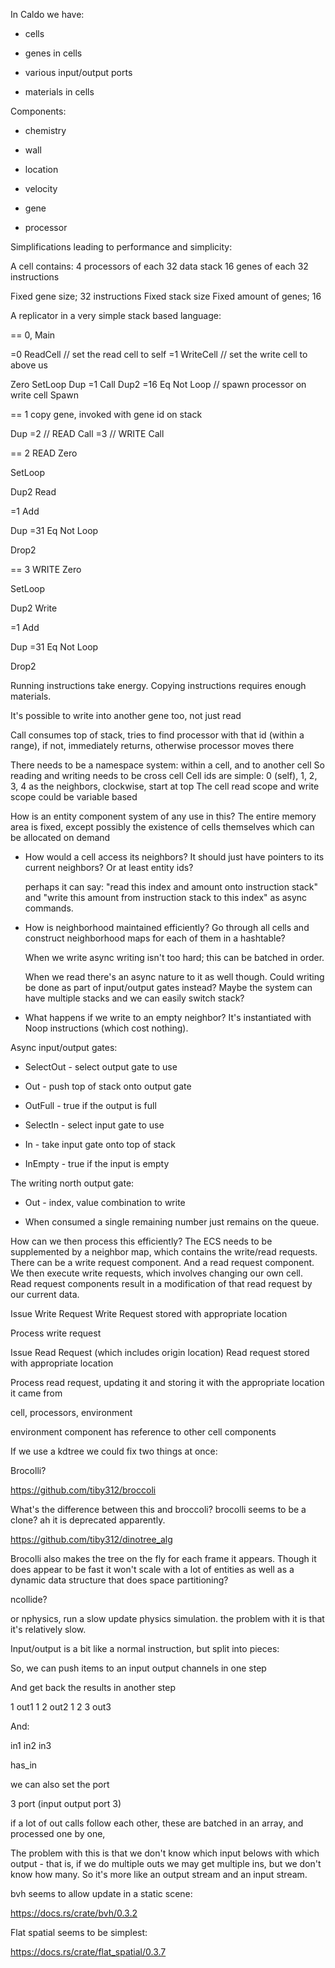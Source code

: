 In Caldo we have:

- cells

- genes in cells

- various input/output ports

- materials in cells

Components:

- chemistry

- wall

- location

- velocity

- gene

- processor

Simplifications leading to performance and simplicity:

A cell contains:
4 processors of each
32 data stack
16 genes of each 32 instructions

Fixed gene size; 32 instructions
Fixed stack size
Fixed amount of genes; 16

A replicator in a very simple stack based language:

== 0, Main

=0
ReadCell // set the read cell to self
=1
WriteCell // set the write cell to above us

Zero
SetLoop
Dup
=1
Call
Dup2
=16
Eq
Not
Loop
// spawn processor on write cell
Spawn

== 1 copy gene, invoked with gene id on stack

Dup
=2 // READ
Call
=3 // WRITE
Call

== 2 READ
Zero

SetLoop

Dup2
Read

=1
Add

Dup
=31
Eq
Not
Loop

Drop2

== 3 WRITE
Zero

SetLoop

Dup2
Write

=1
Add

Dup
=31
Eq
Not
Loop

Drop2

Running instructions take energy. Copying instructions requires enough
materials.

It's possible to write into another gene too, not just read

Call consumes top of stack, tries to find processor with that id (within a range), if not, immediately returns, otherwise processor moves there

There needs to be a namespace system: within a cell, and to another cell
So reading and writing needs to be cross cell
Cell ids are simple: 0 (self), 1, 2, 3, 4 as the neighbors, clockwise, start at top
The cell read scope and write scope could be variable based

How is an entity component system of any use in this?
The entire memory area is fixed, except possibly the existence of
cells themselves which can be allocated on demand

- How would a cell access its neighbors? It should just have pointers to
  its current neighbors? Or at least entity ids?

  perhaps it can say: "read this index and amount onto instruction stack"
  and "write this amount from instruction stack to this index" as async
  commands.

- How is neighborhood maintained efficiently? Go through all
  cells and construct neighborhood maps for each of them in a hashtable?

  When we write async writing isn't too hard; this can be batched in order.

  When we read there's an async nature to it as well though. Could writing
  be done as part of input/output gates instead? Maybe the system can have
  multiple stacks and we can easily switch stack?

- What happens if we write to an empty neighbor? It's instantiated
  with Noop instructions (which cost nothing).

Async input/output gates:

- SelectOut - select output gate to use

- Out - push top of stack onto output gate

- OutFull - true if the output is full

- SelectIn - select input gate to use

- In - take input gate onto top of stack

- InEmpty - true if the input is empty

The writing north output gate:

- Out - index, value combination to write

- When consumed a single remaining number just remains on the queue.

How can we then process this efficiently? The ECS needs to be supplemented by a
neighbor map, which contains the write/read requests. There can be a write
request component. And a read request component. We then execute write
requests, which involves changing our own cell. Read request components
result in a modification of that read request by our current data.

Issue Write Request
Write Request stored with appropriate location

Process write request

Issue Read Request (which includes origin location)
Read request stored with appropriate location

Process read request, updating it and storing it with the appropriate
location it came from

cell, processors, environment

environment component has reference to other cell components

If we use a kdtree we could fix two things at once:

Brocolli?

https://github.com/tiby312/broccoli

What's the difference between this and broccoli? brocolli seems to be a clone?
ah it is deprecated apparently.

https://github.com/tiby312/dinotree_alg

Brocolli also makes the tree on the fly for each frame it appears.
Though it does appear to be fast it won't scale with a lot of entities
as well as a dynamic data structure that does space partitioning?

ncollide?

or nphysics, run a slow update physics simulation. the problem
with it is that it's relatively slow.

Input/output is a bit like a normal instruction, but split into pieces:

So, we can push items to an input output channels in one step

And get back the results in another step

1 out1
1 2 out2
1 2 3 out3

And:

in1
in2
in3

has_in

we can also set the port

3 port (input output port 3)

if a lot of out calls follow each other, these are batched in
an array, and processed one by one,

The problem with this is that we don't know which input belows with which
output - that is, if we do multiple outs we may get multiple ins, but we
don't know how many. So it's more like an output stream and an input
stream.

bvh seems to allow update in a static scene:

https://docs.rs/crate/bvh/0.3.2

Flat spatial seems to be simplest:

https://docs.rs/crate/flat_spatial/0.3.7
